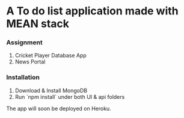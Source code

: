 # A To do list application made with MEAN stack

### Assignment
<ol>

<li> Cricket Player Database App</li>
<li> News Portal </li>

</ol>

### Installation
<ol>

<li> Download & Install MongoDB </li>
<li> Run `npm install` under both UI & api folders </li>

</ol>

The app will soon be deployed on Heroku.
